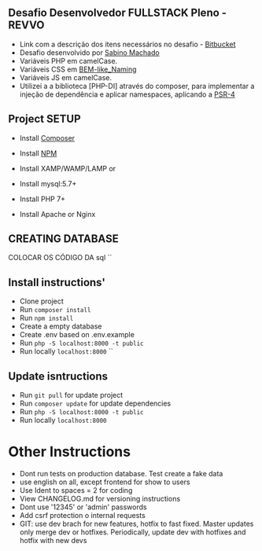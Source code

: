 ## Desafio Desenvolvedor FULLSTACK Pleno - REVVO
 - Link com a descrição dos itens necessários no desafio - [Bitbucket](https://bitbucket.org/leolearningbrasil/desafio-revvo/src/master/)
 - Desafio desenvolvido por [Sabino Machado](https://www.linkedin.com/in/sabino-machado/)
 - Variáveis PHP em camelCase.
 - Variáveis CSS em [BEM-like_Naming](https://cssguidelin.es/#naming-conventions
)
- Variáveis JS em camelCase.
- Utilizei a a biblioteca [PHP-DI] através do composer, para implementar a injeção de dependência e aplicar namespaces, aplicando a [PSR-4](https://www.php-fig.org/psr/psr-4/)


## Project SETUP
- Install [Composer](https://getcomposer.org/download/)
- Install [NPM](https://www.npmjs.com/get-npm)

- Install XAMP/WAMP/LAMP or

- Install mysql:5.7+
- Install PHP 7+
- Install Apache or Nginx


## CREATING DATABASE
COLOCAR OS CÓDIGO DA sql
``

## Install instructions'
- Clone project
- Run `composer install`
- Run `npm install`
- Create a empty database
- Create .env based on .env.example
- Run `php -S localhost:8000 -t public`
- Run locally `localhost:8000`
``

## Update isntructions
- Run `git pull` for update project
- Run `composer update` for update dependencies
- Run `php -S localhost:8000 -t public`
- Run locally `localhost:8000`

# Other Instructions
 - Dont run tests on production database. Test create a fake data
 - use english on all, except frontend for show to users
 - Use Ident to spaces = 2 for coding
 - View CHANGELOG.md for versioning instructions
 - Dont use '12345' or 'admin' passwords 
 - Add csrf protection o internal requests
 - GIT: use dev brach for new features, hotfix to fast fixed. Master updates only merge dev or hotfixes. Periodically, update dev with hotfixes and hotfix with new devs